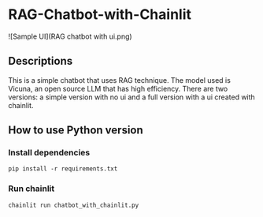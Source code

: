 # RAG-Chatbot-with-Chainlit
![Sample UI](RAG chatbot with ui.png)
## Descriptions
This is a simple chatbot that uses RAG technique. The model used is Vicuna, an open source LLM that has high efficiency. There are two versions: a simple version with no ui and a full version with a ui created with chainlit.

## How to use Python version
### Install dependencies
```
pip install -r requirements.txt
```
### Run chainlit
```
chainlit run chatbot_with_chainlit.py
```

